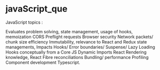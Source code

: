# javaScript_que


JavaScript topics :

Evaluates problem solving, state management, usage of hooks, memoization 
CORS
Preflight requests
Browser security
Network packets/ chunk size efficiency
Immutability, relevance to React and Redux state managements, Impacts
Hooks/ Error boundaries/ Suspense/ Lazy Loading
Hooks conceptually from a Core JS 
Dynamic Imports
React Rendering knowledge, React Fibre reconciliations
Bundling/ performance
Profiling
Component development
Typescript.
